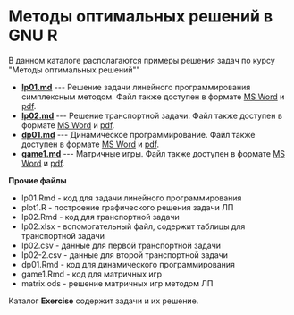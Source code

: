 Методы оптимальных решений в GNU R
==================================

В данном каталоге располагаются примеры решения задач по курсу "Методы оптимальных решений""

* [**lp01.md**](lp01.md)  --- Решение задачи линейного программирования симплексным методом. Файл также доступен в формате [MS Word](lp01.docx) и [pdf](lp01.pdf).
* [**lp02.md**](lp02.md)  --- Решение транспортной задачи. Файл также доступен в формате [MS Word](lp02.docx) и [pdf](lp02.pdf).
* [**dp01.md**](dp01.md)  --- Динамическое программирование. Файл также доступен в формате [MS Word](dp01.docx) и  [pdf](dp01.pdf).
* [**game1.md**](game1.md)  --- Матричные игры. Файл также доступен в формате [MS Word](game1.docx) и  [pdf](game1.pdf).

**Прочие файлы**

* lp01.Rmd - код для задачи линейного программирования
* plot1.R - построение графического решения задачи ЛП
* lp02.Rmd - код для транспортной задачи
* lp02.xlsx - вспомогательный файл, содержит таблицы для транспортной задачи
* lp02.csv - данные для первой транспортной задачи
* lp02-2.csv - данные для второй транспортной задачи
* dp01.Rmd - код для динамического программирования
* game1.Rmd - код для матричных игр
* matrix.ods - решение матричных игр методом ЛП

Каталог **Exercise** содержит задачи и их решение.

